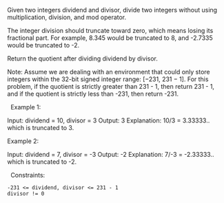 Given two integers dividend and divisor, divide two integers without using multiplication, division, and mod operator.

The integer division should truncate toward zero, which means losing its fractional part. For example, 8.345 would be truncated to 8, and -2.7335 would be truncated to -2.

Return the quotient after dividing dividend by divisor.

Note: Assume we are dealing with an environment that could only store integers within the 32-bit signed integer range: [−231, 231 − 1]. For this problem, if the quotient is strictly greater than 231 - 1, then return 231 - 1, and if the quotient is strictly less than -231, then return -231.

 
Example 1:

Input: dividend = 10, divisor = 3
Output: 3
Explanation: 10/3 = 3.33333.. which is truncated to 3.


Example 2:

Input: dividend = 7, divisor = -3
Output: -2
Explanation: 7/-3 = -2.33333.. which is truncated to -2.


 
Constraints:


	-231 <= dividend, divisor <= 231 - 1
	divisor != 0

